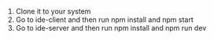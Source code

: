 1) Clone it to your system 
2) Go to ide-client and then run npm install and npm start
3) Go to ide-server and then run npm install and npm run dev